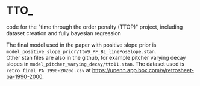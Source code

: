 # TTO_
code for the "time through the order penalty (TTOP)" project,
including dataset creation and fully bayesian regression

The final model used in the paper with positive slope prior is `model_positive_slope_prior/tto9_PF_BL_linePosSlope.stan`.  
Other stan files are also in the github, for example pitcher varying decay slopes in `model_pitcher_varying_decay/tto11.stan`.
The dataset used is `retro_final_PA_1990-2020d.csv` at https://upenn.app.box.com/v/retrosheet-pa-1990-2000.
